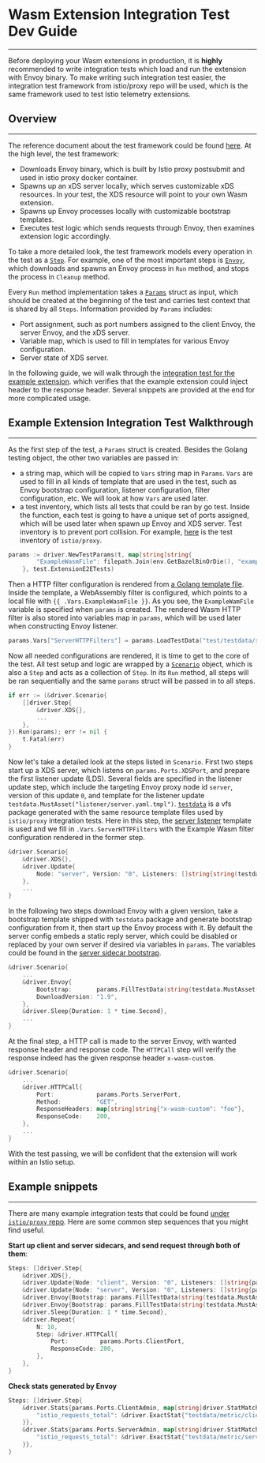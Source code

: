 # Wasm Extension Integration Test Dev Guide
---

Before deploying your Wasm extensions in production, it is **highly** recommended to write integration tests which load and run the extension with Envoy binary. To make writing such integration test easier, the integration test framework from istio/proxy repo will be used, which is the same framework used to test Istio telemetry extensions.

## Overview
---

The reference document about the test framework could be found [here](https://godoc.org/github.com/istio/proxy/test/envoye2e/driver). At the high level, the test framework:
* Downloads Envoy binary, which is built by Istio proxy postsubmit and used in istio proxy docker container.
* Spawns up an xDS server locally, which serves customizable xDS resources. In your test, the XDS resource will point to your own Wasm extension.
* Spawns up Envoy processes locally with customizable bootstrap templates.
* Executes test logic which sends requests through Envoy, then examines extension logic accordingly.

To take a more detailed look, the test framework models every operation in the test as a [`Step`](https://godoc.org/github.com/istio/proxy/test/envoye2e/driver#Step). For example, one of the most important steps is [`Envoy`](https://godoc.org/github.com/istio/proxy/test/envoye2e/driver#Envoy), which downloads and spawns an Envoy process in `Run` method, and stops the process in `Cleanup` method.

Every `Run` method implementation takes a [`Params`](https://godoc.org/github.com/istio/proxy/test/envoye2e/driver#Params) struct as input, which should be created at the beginning of the test and carries test context that is shared by all `Steps`. Information provided by `Params` includes:
* Port assignment, such as port numbers assigned to the client Envoy, the server Envoy, and the xDS server.
* Variable map, which is used to fill in templates for various Envoy configuration.
* Server state of XDS server.

In the following guide, we will walk through the [integration test for the example extension](../example/test/example_test.go). which verifies that the example extension could inject header to the response header. Several snippets are provided at the end for more complicated usage.

## Example Extension Integration Test Walkthrough
---

As the first step of the test, a `Params` struct is created. Besides the Golang testing object, the other two variables are passed in:
* a string map, which will be copied to `Vars` string map in `Params`. `Vars` are used to fill in all kinds of template that are used in the test, such as Envoy bootstrap configuration, listener configuration, filter configuration, etc. We will look at how `Vars` are used later.
* a test inventory, which lists all tests that could be ran by go test. Inside the function, each test is going to have a unique set of ports assigned, which will be used later when spawn up Envoy and XDS server. Test inventory is to prevent port collision. For example, [here](https://github.com/istio/proxy/blob/32a5195862266bc49faa94bfb88d1719420abb3b/test/envoye2e/inventory.go#L21) is the test inventory of `istio/proxy`.
```go
params := driver.NewTestParams(t, map[string]string{
		"ExampleWasmFile": filepath.Join(env.GetBazelBinOrDie(), "example.wasm"),
	}, test.ExtensionE2ETests)
```

Then a HTTP filter configuration is rendered from [a Golang template file](../example/test/testdata/server_filter.yaml.tmpl). Inside the template, a WebAssembly filter is configured, which points to a local file with `{{ .Vars.ExampleWasmFile }}`. As you see, the `ExampleWamFile` variable is specified when `params` is created. The rendered Wasm HTTP filter is also stored into variables map in `params`, which will be used later when constructing Envoy listener.

```go
params.Vars["ServerHTTPFilters"] = params.LoadTestData("test/testdata/server_filter.yaml.tmpl")
```

Now all needed configurations are rendered, it is time to get to the core of the test. All test setup and logic are wrapped by a [`Scenario`](https://godoc.org/github.com/istio/proxy/test/envoye2e/driver#Scenario) object, which is also a `Step` and acts as a collection of `Step`. In its `Run` method, all steps will be ran sequentially and the same `params` struct will be passed in to all steps.

```go
if err := (&driver.Scenario{
    []driver.Step{
        &driver.XDS{},
        ...
    },
}).Run(params); err != nil {
    t.Fatal(err)
}
```

Now let's take a detailed look at the steps listed in `Scenario`. First two steps start up a XDS server, which listens on `params.Ports.XDSPort`, and prepare the first listener update (LDS). Several fields are specified in the listener update step, which include the targeting Envoy proxy node id `server`, version of this update `0`, and template for the listener update `testdata.MustAsset("listener/server.yaml.tmpl")`. [`testdata`](https://github.com/istio/proxy/blob/32a5195862266bc49faa94bfb88d1719420abb3b/testdata/testdata.gen.go#L3) is a vfs package generated with the same resource template files used by `istio/proxy` integration tests. Here in this step, the [server listener](https://github.com/istio/proxy/blob/32a5195862266bc49faa94bfb88d1719420abb3b/testdata/testdata.gen.go#L394-L425) template is used and we fill in `.Vars.ServerHTTPFilters` with the Example Wasm filter configuration rendered in the former step.

```go
&driver.Scenario{
    &driver.XDS{},
    &driver.Update{
        Node: "server", Version: "0", Listeners: []string{string(testdata.MustAsset("listener/server.yaml.tmpl"))},
    },
    ...
}
```

In the following two steps download Envoy with a given version, take a bootstrap template shipped with `testdata` package and generate bootstrap configuration from it, then start up the Envoy process with it. By default the server config embeds a static reply server, which could be disabled or replaced by your own server if desired via variables in `params`. The variables could be found in the [server sidecar bootstrap](https://github.com/istio/proxy/blob/32a5195862266bc49faa94bfb88d1719420abb3b/testdata/testdata.gen.go#L145-L238).

```go
&driver.Scenario{
    ...
    &driver.Envoy{
        Bootstrap:       params.FillTestData(string(testdata.MustAsset("bootstrap/server.yaml.tmpl"))),
        DownloadVersion: "1.9",
    },
    &driver.Sleep{Duration: 1 * time.Second},
    ...
}
```

At the final step, a HTTP call is made to the server Envoy, with wanted response header and response code. The `HTTPCall` step will verify the response indeed has the given response header `x-wasm-custom`.

```go
&driver.Scenario{
    ...
    &driver.HTTPCall{
        Port:            params.Ports.ServerPort,
        Method:          "GET",
        ResponseHeaders: map[string]string{"x-wasm-custom": "foo"},
        ResponseCode:    200,
    },
    ...
}
```

With the test passing, we will be confident that the extension will work within an Istio setup.

## Example snippets
---

There are many example integration tests that could be found [under `istio/proxy` repo](https://github.com/istio/proxy/tree/master/test/envoye2e). Here are some common step sequences that you might find useful.

**Start up client and server sidecars, and send request through both of them**:
```go
Steps: []driver.Step{
    &driver.XDS{},
    &driver.Update{Node: "client", Version: "0", Listeners: []string{params.FillTestData(string(testdata.MustAsset("listener/client.yaml.tmpl")))}},
    &driver.Update{Node: "server", Version: "0", Listeners: []string{params.FillTestData(string(testdata.MustAsset("listener/server.yaml.tmpl"))}},
    &driver.Envoy{Bootstrap: params.FillTestData(string(testdata.MustAsset("bootstrap/client.yaml.tmpl")))},
    &driver.Envoy{Bootstrap: params.FillTestData(string(testdata.MustAsset("bootstrap/server.yaml.tmpl")))},
    &driver.Sleep{Duration: 1 * time.Second},
    &driver.Repeat{
        N: 10,
        Step: &driver.HTTPCall{
            Port:         params.Ports.ClientPort,
            ResponseCode: 200,
        },
    },
}
```

**Check stats generated by Envoy**
```go
Steps: []driver.Step{
    &driver.Stats{params.Ports.ClientAdmin, map[string]driver.StatMatcher{
        "istio_requests_total": &driver.ExactStat{"testdata/metric/client_request_total.yaml.tmpl"},
    }},
    &driver.Stats{params.Ports.ServerAdmin, map[string]driver.StatMatcher{
        "istio_requests_total": &driver.ExactStat{"testdata/metric/server_request_total.yaml.tmpl"},
    }},
}
```
